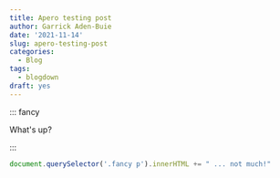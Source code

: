 ```yaml
---
title: Apero testing post
author: Garrick Aden-Buie
date: '2021-11-14'
slug: apero-testing-post
categories:
  - Blog
tags:
  - blogdown
draft: yes
---
```



<style type="text/css">
.fancy {
  color: red;
  font-size: 3em;
}
</style>

::: fancy

What's up?

:::



```js
document.querySelector('.fancy p').innerHTML += " ... not much!"
```


<script type="text/javascript">
document.querySelector('.fancy p').innerHTML += " ... not much!"
</script>
